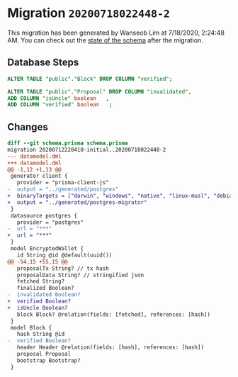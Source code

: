 # Migration `20200718022448-2`

This migration has been generated by Wanseob Lim at 7/18/2020, 2:24:48 AM.
You can check out the [state of the schema](./schema.prisma) after the migration.

## Database Steps

```sql
ALTER TABLE "public"."Block" DROP COLUMN "verified";

ALTER TABLE "public"."Proposal" DROP COLUMN "invalidated",
ADD COLUMN "isUncle" boolean   ,
ADD COLUMN "verified" boolean   ;
```

## Changes

```diff
diff --git schema.prisma schema.prisma
migration 20200712220410-initial..20200718022448-2
--- datamodel.dml
+++ datamodel.dml
@@ -1,12 +1,13 @@
 generator client {
   provider = "prisma-client-js"
-  output = "../generated/postgres"
+  binaryTargets = ["darwin", "windows", "native", "linux-musl", "debian-openssl-1.0.x", "debian-openssl-1.1.x"]
+  output = "../generated/postgres-migrator"
 }
 datasource postgres {
   provider = "postgres"
-  url = "***"
+  url = "***"
 }
 model EncryptedWallet {
   id String @id @default(uuid())
@@ -54,15 +55,15 @@
   proposalTx String? // tx hash
   proposalData String? // stringified json
   fetched String?
   finalized Boolean?
-  invalidated Boolean?
+  verified Boolean?
+  isUncle Boolean?
   block Block? @relation(fields: [fetched], references: [hash])
 }
 model Block {
   hash String @id
-  verified Boolean?
   header Header @relation(fields: [hash], references: [hash])
   proposal Proposal
   bootstrap Bootstrap?
 }
```


